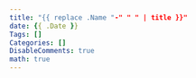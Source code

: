 ```yaml
---
title: "{{ replace .Name "-" " " | title }}"
date: {{ .Date }}
Tags: []
Categories: []
DisableComments: true
math: true
---
```


<!--more-->
